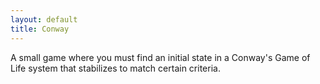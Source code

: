 ```yaml
---
layout: default
title: Conway
---
```

A small game where you must find an initial state in a Conway's Game of Life system that stabilizes to match certain criteria.
